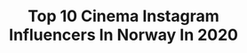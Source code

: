 ---
title: Top 10 Cinema Instagram Influencers In Norway In 2020
description: >-
  Find top cinema Instagram influencers in Norway in 2020. Most popular hashtags: #norway #oslo #norge #nature.
platform: Instagram
profiles:
  - username: "adriankrog1"
    fullname: >-
      ＡＤＲＩＡＮ ＫＲＯＧ🇳🇴
    location: "Norway"
    followers: 116253
    engagement: 585
    commentsToLikes: 0.019597
    avatar: "https://scontent-ams4-1.cdninstagram.com/v/t51.2885-19/s320x320/56601210_417559315708079_1881522660098179072_n.jpg?_nc_ht=scontent-ams4-1.cdninstagram.com&_nc_ohc=igy2yLhzP1IAX_Qv2JS&oh=00f341d58f9a907a3635e06fad72a338&oe=5EB9F482"
    verified: false
    hashtags: "#norwegian, #batucaves, #teliaung, #shopping"
  - username: "kimsorens1"
    fullname: >-
      Kim Sørensen | TravelPhoto
    location: "Norway"
    followers: 60183
    engagement: 156
    commentsToLikes: 0.058960
    avatar: "https://scontent-lhr8-1.cdninstagram.com/v/t51.2885-19/s320x320/84326163_202177840874411_165993081466781696_n.jpg?_nc_ht=scontent-lhr8-1.cdninstagram.com&_nc_ohc=GTcltXrS74wAX9xMfxB&oh=0cd050f8c44d92539fb6493366f80a95&oe=5EBB19C8"
    verified: false
    hashtags: "#goodcompany, #change, #travelfilm, #reisetips"
  - username: "leoplaketti"
    fullname: >-
      LEO PLAKETTI🗺VIDEO CREATOR©
    location: "Norway"
    followers: 5557
    engagement: 939
    commentsToLikes: 0.035110
    avatar: "https://scontent-lhr8-1.cdninstagram.com/v/t51.2885-19/s320x320/46077295_1146526192178904_8823920385901723648_n.jpg?_nc_ht=scontent-lhr8-1.cdninstagram.com&_nc_ohc=uARP7Ms8of8AX_uxO3N&oh=b2ef54b39e32450558378d6c56aec246&oe=5EBA1477"
    verified: false
    hashtags: "#entrepreneur, #bmwi8, #norway, #foto"
  - username: "jasperpaakkonen"
    fullname: >-
      Jasper Pääkkönen
    location: "Norway"
    followers: 273116
    engagement: 612
    commentsToLikes: 0.008047
    avatar: "https://scontent-lhr8-1.cdninstagram.com/v/t51.2885-19/s320x320/89709603_627355854777425_6593229760950697984_n.jpg?_nc_ht=scontent-lhr8-1.cdninstagram.com&_nc_ohc=V2BBNFT8MD4AX-0Rjlk&oh=27d2023e08d847254a826159fbc5defc&oe=5EB90F04"
    verified: true
    hashtags: "#savetherhino, #torresdelpaine, #patagonia, #estanciacristina"
  - username: "felicitysaxophonist"
    fullname: >-
      F ｅｌｉｃｉｔｙ
    location: "Norway"
    followers: 11798
    engagement: 377
    commentsToLikes: 0.036452
    avatar: "https://scontent-ams4-1.cdninstagram.com/v/t51.2885-19/s320x320/88650354_529938827902633_3596657960731803648_n.jpg?_nc_ht=scontent-ams4-1.cdninstagram.com&_nc_ohc=YEdvXEtsp0sAX90Gc7o&oh=dbc12feb83cb107f93278615390d9691&oe=5E9FABE0"
    verified: false
    hashtags: "#celebration, #norway, #needmusic, #sequins"
  - username: "andre_larsen"
    fullname: >-
      🪐ANDRÉxLARSEN
    location: "Norway"
    followers: 5175
    engagement: 1270
    commentsToLikes: 0.052001
    avatar: "https://scontent-ams4-1.cdninstagram.com/v/t51.2885-19/s320x320/89284658_229763928075848_4609459812323819520_n.jpg?_nc_ht=scontent-ams4-1.cdninstagram.com&_nc_ohc=PKns2Cq-32MAX_S6d2I&oh=b9881c189a6a2f665af62fcfe53976c1&oe=5EB998D5"
    verified: false
    hashtags: "#drones, #dronephotography, #norway, #norge"
  - username: "redhoot_"
    fullname: >-
      Redhoot (oboemonger)
    location: "Norway"
    followers: 34650
    engagement: 647
    commentsToLikes: 0.018484
    avatar: "https://scontent-ort2-1.cdninstagram.com/v/t51.2885-19/s320x320/38081809_2171190036499221_1261807223437262848_n.jpg?_nc_ht=scontent-ort2-1.cdninstagram.com&_nc_ohc=KiHsVqhcjlIAX-8DIlF&oh=f8c61956bd76bc6b0d7936b7006022e3&oe=5EB9172C"
    verified: false
    hashtags: "#motiongraphics, #ihumanmovie, #breakcore, #creature"
  - username: "domenicosolazzo"
    fullname: >-
      Domenico Solazzo ✪
    location: "Norway"
    followers: 20378
    engagement: 231
    commentsToLikes: 0.052960
    avatar: "https://scontent-lhr8-1.cdninstagram.com/v/t51.2885-19/s320x320/77145902_570269786874050_6921201271923802112_n.jpg?_nc_ht=scontent-lhr8-1.cdninstagram.com&_nc_ohc=KwA5gSGufm0AX-9UdP4&oh=636625bc8230844c1c0ebe5ed604cc96&oe=5EB40208"
    verified: false
    hashtags: "#programmerrepublic, #together, #business, #sketchdesign"
  - username: "yoacim7"
    fullname: >-
      Joachim
    location: "Norway"
    followers: 39491
    engagement: 359
    commentsToLikes: 0.033510
    avatar: "https://scontent-ams4-1.cdninstagram.com/v/t51.2885-19/s320x320/89387009_201498557799872_1269939555033677824_n.jpg?_nc_ht=scontent-ams4-1.cdninstagram.com&_nc_ohc=ChYhrpOWe7YAX-Tuuv9&oh=236b5055785e63190c7e9802e55b74ff&oe=5EB234A7"
    verified: false
    hashtags: "#skiller, #snapback, #norway, #etna"
  - username: "triplit"
    fullname: >-
      triplit
    location: "Norway"
    followers: 6261
    engagement: 856
    commentsToLikes: 0.015417
    avatar: "https://scontent-lhr8-1.cdninstagram.com/v/t51.2885-19/s320x320/50762783_241908290068444_8136369338119618560_n.jpg?_nc_ht=scontent-lhr8-1.cdninstagram.com&_nc_ohc=jqtOz8vKXrgAX_3xxux&oh=5d978f84449f09cc4701d573801e0ef7&oe=5EB0F9ED"
    verified: false
    hashtags: ""
---